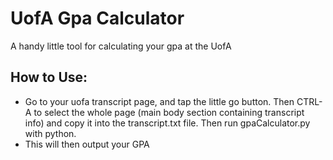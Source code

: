 # UofA Gpa Calculator
A handy little tool for calculating your gpa at the UofA

## How to Use:
- Go to your uofa transcript page, and tap the little go button. Then CTRL-A to select the whole page (main body section containing transcript info) and copy it into the transcript.txt file. Then run gpaCalculator.py with python.
- This will then output your GPA
